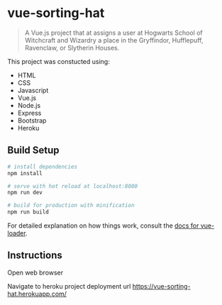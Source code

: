 # vue-sorting-hat

> A Vue.js project that at assigns a user at Hogwarts School of Witchcraft and Wizardry a place in the Gryffindor, Hufflepuff, Ravenclaw, or Slytherin Houses.


This project was constucted using:

* HTML
* CSS
* Javascript
* Vue.js
* Node.js
* Express
* Bootstrap
* Heroku

## Build Setup

``` bash
# install dependencies
npm install

# serve with hot reload at localhost:8080
npm run dev

# build for production with minification
npm run build
```

For detailed explanation on how things work, consult the [docs for vue-loader](http://vuejs.github.io/vue-loader).

## Instructions

Open web browser

Navigate to heroku  project deployment url https://vue-sorting-hat.herokuapp.com/


